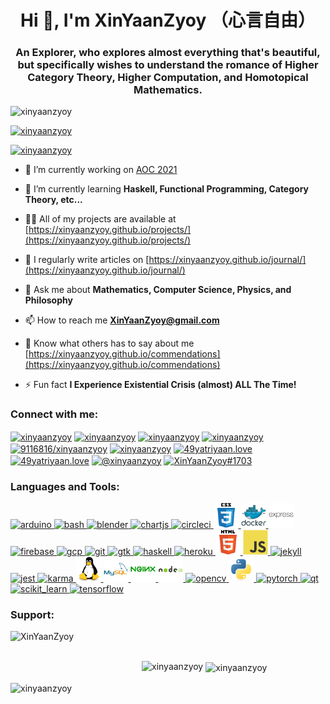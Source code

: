 <h1 align="center">Hi 👋, I'm XinYaanZyoy （心言自由）</h1>
<h3 align="center">An Explorer, who explores almost everything that's beautiful, but specifically wishes to understand the romance of Higher Category Theory, Higher Computation, and Homotopical Mathematics.</h3>

<p align="left"> <img src="https://komarev.com/ghpvc/?username=xinyaanzyoy&label=Profile%20views&color=0eb42f&style=plastic" alt="xinyaanzyoy" /> </p>

<p align="left"> <a href="https://github.com/ryo-ma/github-profile-trophy"><img src="https://github-profile-trophy.vercel.app/?username=xinyaanzyoy" alt="xinyaanzyoy" /></a> </p>

<p align="left"> <a href="https://twitter.com/xinyaanzyoy" target="blank"><img src="https://img.shields.io/twitter/follow/xinyaanzyoy?logo=twitter&style=for-the-badge" alt="xinyaanzyoy" /></a> </p>

- 🔭 I’m currently working on [AOC 2021](https://github.com/XinYaanZyoy/AoC)

- 🌱 I’m currently learning **Haskell, Functional Programming, Category Theory, etc...**

- 👨‍💻 All of my projects are available at [https://xinyaanzyoy.github.io/projects/](https://xinyaanzyoy.github.io/projects/)

- 📝 I regularly write articles on [https://xinyaanzyoy.github.io/journal/](https://xinyaanzyoy.github.io/journal/)

- 💬 Ask me about **Mathematics, Computer Science, Physics, and Philosophy**

- 📫 How to reach me **XinYaanZyoy@gmail.com**

- 📄 Know what others has to say about me [https://xinyaanzyoy.github.io/commendations](https://xinyaanzyoy.github.io/commendations)

- ⚡ Fun fact **I Experience Existential Crisis (almost) ALL The Time!**

<h3 align="left">Connect with me:</h3>
<p align="left">
<a href="https://codepen.io/xinyaanzyoy" target="blank"><img align="center" src="https://raw.githubusercontent.com/rahuldkjain/github-profile-readme-generator/master/src/images/icons/Social/codepen.svg" alt="xinyaanzyoy" height="30" width="40" /></a>
<a href="https://dev.to/xinyaanzyoy" target="blank"><img align="center" src="https://cdn.jsdelivr.net/npm/simple-icons@3.0.1/icons/dev-dot-to.svg" alt="xinyaanzyoy" height="30" width="40" /></a>
<a href="https://twitter.com/xinyaanzyoy" target="blank"><img align="center" src="https://raw.githubusercontent.com/rahuldkjain/github-profile-readme-generator/master/src/images/icons/Social/twitter.svg" alt="xinyaanzyoy" height="30" width="40" /></a>
<a href="https://linkedin.com/in/xinyaanzyoy" target="blank"><img align="center" src="https://raw.githubusercontent.com/rahuldkjain/github-profile-readme-generator/master/src/images/icons/Social/linked-in-alt.svg" alt="xinyaanzyoy" height="30" width="40" /></a>
<a href="https://stackoverflow.com/users/9116816/xinyaanzyoy" target="blank"><img align="center" src="https://raw.githubusercontent.com/rahuldkjain/github-profile-readme-generator/master/src/images/icons/Social/stack-overflow.svg" alt="9116816/xinyaanzyoy" height="30" width="40" /></a>
<a href="https://kaggle.com/xinyaanzyoy" target="blank"><img align="center" src="https://raw.githubusercontent.com/rahuldkjain/github-profile-readme-generator/master/src/images/icons/Social/kaggle.svg" alt="xinyaanzyoy" height="30" width="40" /></a>
<a href="https://fb.com/49yatriyaan.love" target="blank"><img align="center" src="https://raw.githubusercontent.com/rahuldkjain/github-profile-readme-generator/master/src/images/icons/Social/facebook.svg" alt="49yatriyaan.love" height="30" width="40" /></a>
<a href="https://instagram.com/49yatriyaan.love" target="blank"><img align="center" src="https://raw.githubusercontent.com/rahuldkjain/github-profile-readme-generator/master/src/images/icons/Social/instagram.svg" alt="49yatriyaan.love" height="30" width="40" /></a>
<a href="https://medium.com/@xinyaanzyoy" target="blank"><img align="center" src="https://raw.githubusercontent.com/rahuldkjain/github-profile-readme-generator/master/src/images/icons/Social/medium.svg" alt="@xinyaanzyoy" height="30" width="40" /></a>
<a href="https://discord.gg/XinYaanZyoy#1703" target="blank"><img align="center" src="https://raw.githubusercontent.com/rahuldkjain/github-profile-readme-generator/master/src/images/icons/Social/discord.svg" alt="XinYaanZyoy#1703" height="30" width="40" /></a>
</p>

<h3 align="left">Languages and Tools:</h3>
<p align="left"> <a href="https://www.arduino.cc/" target="_blank"> <img src="https://cdn.worldvectorlogo.com/logos/arduino-1.svg" alt="arduino" width="40" height="40"/> </a> <a href="https://www.gnu.org/software/bash/" target="_blank"> <img src="https://www.vectorlogo.zone/logos/gnu_bash/gnu_bash-icon.svg" alt="bash" width="40" height="40"/> </a> <a href="https://www.blender.org/" target="_blank"> <img src="https://download.blender.org/branding/community/blender_community_badge_white.svg" alt="blender" width="40" height="40"/> </a> <a href="https://www.chartjs.org" target="_blank"> <img src="https://www.chartjs.org/media/logo-title.svg" alt="chartjs" width="40" height="40"/> </a> <a href="https://circleci.com" target="_blank"> <img src="https://www.vectorlogo.zone/logos/circleci/circleci-icon.svg" alt="circleci" width="40" height="40"/> </a> <a href="https://www.w3schools.com/css/" target="_blank"> <img src="https://raw.githubusercontent.com/devicons/devicon/master/icons/css3/css3-original-wordmark.svg" alt="css3" width="40" height="40"/> </a> <a href="https://www.docker.com/" target="_blank"> <img src="https://raw.githubusercontent.com/devicons/devicon/master/icons/docker/docker-original-wordmark.svg" alt="docker" width="40" height="40"/> </a> <a href="https://expressjs.com" target="_blank"> <img src="https://raw.githubusercontent.com/devicons/devicon/master/icons/express/express-original-wordmark.svg" alt="express" width="40" height="40"/> </a> <a href="https://firebase.google.com/" target="_blank"> <img src="https://www.vectorlogo.zone/logos/firebase/firebase-icon.svg" alt="firebase" width="40" height="40"/> </a> <a href="https://cloud.google.com" target="_blank"> <img src="https://www.vectorlogo.zone/logos/google_cloud/google_cloud-icon.svg" alt="gcp" width="40" height="40"/> </a> <a href="https://git-scm.com/" target="_blank"> <img src="https://www.vectorlogo.zone/logos/git-scm/git-scm-icon.svg" alt="git" width="40" height="40"/> </a> <a href="https://www.gtk.org/" target="_blank"> <img src="https://upload.wikimedia.org/wikipedia/commons/7/71/GTK_logo.svg" alt="gtk" width="40" height="40"/> </a> <a href="https://www.haskell.org/" target="_blank"> <img src="https://upload.wikimedia.org/wikipedia/commons/1/1c/Haskell-Logo.svg" alt="haskell" width="40" height="40"/> </a> <a href="https://heroku.com" target="_blank"> <img src="https://www.vectorlogo.zone/logos/heroku/heroku-icon.svg" alt="heroku" width="40" height="40"/> </a> <a href="https://www.w3.org/html/" target="_blank"> <img src="https://raw.githubusercontent.com/devicons/devicon/master/icons/html5/html5-original-wordmark.svg" alt="html5" width="40" height="40"/> </a> <a href="https://developer.mozilla.org/en-US/docs/Web/JavaScript" target="_blank"> <img src="https://raw.githubusercontent.com/devicons/devicon/master/icons/javascript/javascript-original.svg" alt="javascript" width="40" height="40"/> </a> <a href="https://jekyllrb.com/" target="_blank"> <img src="https://www.vectorlogo.zone/logos/jekyllrb/jekyllrb-icon.svg" alt="jekyll" width="40" height="40"/> </a> <a href="https://jestjs.io" target="_blank"> <img src="https://www.vectorlogo.zone/logos/jestjsio/jestjsio-icon.svg" alt="jest" width="40" height="40"/> </a> <a href="https://karma-runner.github.io/latest/index.html" target="_blank"> <img src="https://raw.githubusercontent.com/detain/svg-logos/780f25886640cef088af994181646db2f6b1a3f8/svg/karma.svg" alt="karma" width="40" height="40"/> </a> <a href="https://www.linux.org/" target="_blank"> <img src="https://raw.githubusercontent.com/devicons/devicon/master/icons/linux/linux-original.svg" alt="linux" width="40" height="40"/> </a> <a href="https://www.mysql.com/" target="_blank"> <img src="https://raw.githubusercontent.com/devicons/devicon/master/icons/mysql/mysql-original-wordmark.svg" alt="mysql" width="40" height="40"/> </a> <a href="https://www.nginx.com" target="_blank"> <img src="https://raw.githubusercontent.com/devicons/devicon/master/icons/nginx/nginx-original.svg" alt="nginx" width="40" height="40"/> </a> <a href="https://nodejs.org" target="_blank"> <img src="https://raw.githubusercontent.com/devicons/devicon/master/icons/nodejs/nodejs-original-wordmark.svg" alt="nodejs" width="40" height="40"/> </a> <a href="https://opencv.org/" target="_blank"> <img src="https://www.vectorlogo.zone/logos/opencv/opencv-icon.svg" alt="opencv" width="40" height="40"/> </a> <a href="https://www.python.org" target="_blank"> <img src="https://raw.githubusercontent.com/devicons/devicon/master/icons/python/python-original.svg" alt="python" width="40" height="40"/> </a> <a href="https://pytorch.org/" target="_blank"> <img src="https://www.vectorlogo.zone/logos/pytorch/pytorch-icon.svg" alt="pytorch" width="40" height="40"/> </a> <a href="https://www.qt.io/" target="_blank"> <img src="https://upload.wikimedia.org/wikipedia/commons/0/0b/Qt_logo_2016.svg" alt="qt" width="40" height="40"/> </a> <a href="https://scikit-learn.org/" target="_blank"> <img src="https://upload.wikimedia.org/wikipedia/commons/0/05/Scikit_learn_logo_small.svg" alt="scikit_learn" width="40" height="40"/> </a> <a href="https://www.tensorflow.org" target="_blank"> <img src="https://www.vectorlogo.zone/logos/tensorflow/tensorflow-icon.svg" alt="tensorflow" width="40" height="40"/> </a> </p>

<h3 align="left">Support:</h3>
<p><a href="https://www.buymeacoffee.com/XinYaanZyoy"> <img align="left" src="https://cdn.buymeacoffee.com/buttons/v2/default-yellow.png" height="50" width="210" alt="XinYaanZyoy" /></a></p><br><br>

<p><img align="left" src="https://github-readme-stats.vercel.app/api/top-langs?username=xinyaanzyoy&show_icons=true&theme=dark&locale=en&layout=compact" alt="xinyaanzyoy" /></p>

<p>&nbsp;<img align="center" src="https://github-readme-stats.vercel.app/api?username=xinyaanzyoy&show_icons=true&theme=dark&locale=en" alt="xinyaanzyoy" /></p>

<p><img align="center" src="https://github-readme-streak-stats.herokuapp.com/?user=xinyaanzyoy&theme=dark" alt="xinyaanzyoy" /></p>
